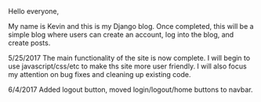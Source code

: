 Hello everyone, 

My name is Kevin and this is my Django blog. Once completed, this will be a simple blog where users can create an account, log into the blog, and create posts.

5/25/2017
The main functionality of the site is now complete. I will begin to use javascript/css/etc to make ths site more user friendly. I will also focus my attention on bug fixes and cleaning up existing code.

6/4/2017
Added logout button, moved login/logout/home buttons to navbar.